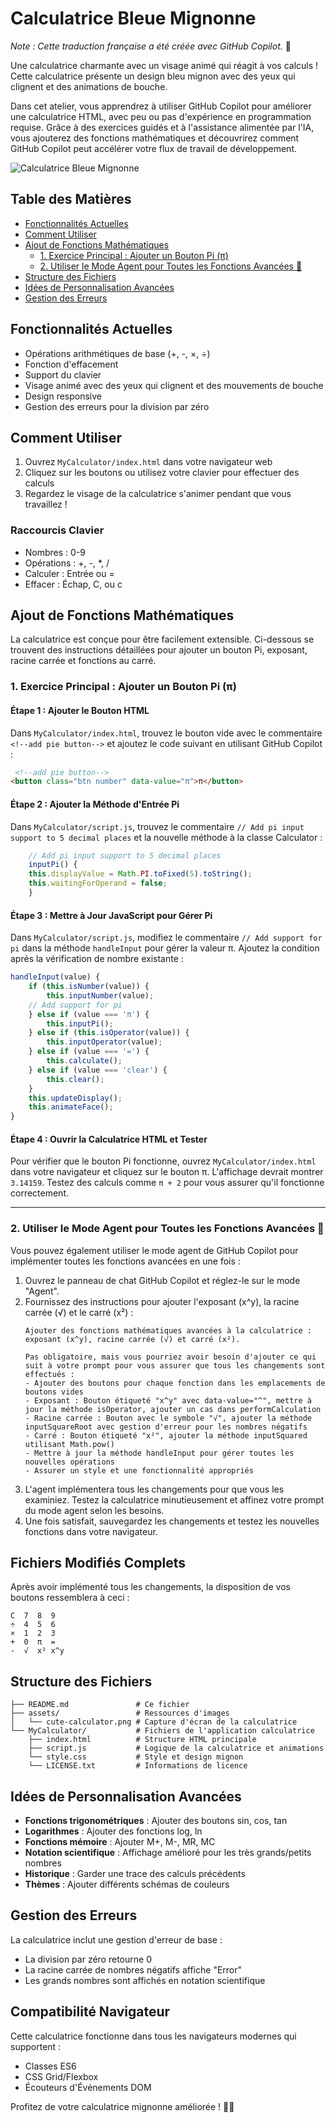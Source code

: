 # Calculatrice Bleue Mignonne
*Note : Cette traduction française a été créée avec GitHub Copilot.* 🤖

Une calculatrice charmante avec un visage animé qui réagit à vos calculs ! Cette calculatrice présente un design bleu mignon avec des yeux qui clignent et des animations de bouche.

Dans cet atelier, vous apprendrez à utiliser GitHub Copilot pour améliorer une calculatrice HTML, avec peu ou pas d'expérience en programmation requise. Grâce à des exercices guidés et à l'assistance alimentée par l'IA, vous ajouterez des fonctions mathématiques et découvrirez comment GitHub Copilot peut accélérer votre flux de travail de développement.

![Calculatrice Bleue Mignonne](./assets/cute-calculator.png)


## Table des Matières
- [Fonctionnalités Actuelles](#fonctionnalités-actuelles)
- [Comment Utiliser](#comment-utiliser)
- [Ajout de Fonctions Mathématiques](#ajout-de-fonctions-mathématiques)
    - [1. Exercice Principal : Ajouter un Bouton Pi (π)](#1-exercice-principal--ajouter-un-bouton-pi-π)
    - [2. Utiliser le Mode Agent pour Toutes les Fonctions Avancées 🤖](#2-utiliser-le-mode-agent-pour-toutes-les-fonctions-avancées-🤖)
- [Structure des Fichiers](#structure-des-fichiers)
- [Idées de Personnalisation Avancées](#idées-de-personnalisation-avancées)
- [Gestion des Erreurs](#gestion-des-erreurs)


## Fonctionnalités Actuelles

- Opérations arithmétiques de base (+, -, ×, ÷)
- Fonction d'effacement
- Support du clavier
- Visage animé avec des yeux qui clignent et des mouvements de bouche
- Design responsive
- Gestion des erreurs pour la division par zéro

## Comment Utiliser

1. Ouvrez `MyCalculator/index.html` dans votre navigateur web
2. Cliquez sur les boutons ou utilisez votre clavier pour effectuer des calculs
3. Regardez le visage de la calculatrice s'animer pendant que vous travaillez !

### Raccourcis Clavier
- Nombres : 0-9
- Opérations : +, -, *, /
- Calculer : Entrée ou =
- Effacer : Échap, C, ou c

## Ajout de Fonctions Mathématiques

La calculatrice est conçue pour être facilement extensible. Ci-dessous se trouvent des instructions détaillées pour ajouter un bouton Pi, exposant, racine carrée et fonctions au carré.

### 1. Exercice Principal : Ajouter un Bouton Pi (π)

#### Étape 1 : Ajouter le Bouton HTML
Dans `MyCalculator/index.html`, trouvez le bouton vide avec le commentaire `<!--add pie button-->` et ajoutez le code suivant en utilisant GitHub Copilot :

```html
 <!--add pie button-->
<button class="btn number" data-value="π">π</button>
```

#### Étape 2 : Ajouter la Méthode d'Entrée Pi
Dans `MyCalculator/script.js`, trouvez le commentaire `// Add pi input support to 5 decimal places` et la nouvelle méthode à la classe Calculator :

```javascript
    // Add pi input support to 5 decimal places
    inputPi() {
    this.displayValue = Math.PI.toFixed(5).toString();
    this.waitingForOperand = false;
    }
```

#### Étape 3 : Mettre à Jour JavaScript pour Gérer Pi
Dans `MyCalculator/script.js`, modifiez le commentaire `// Add support for pi` dans la méthode `handleInput` pour gérer la valeur π. Ajoutez la condition après la vérification de nombre existante :

```javascript
handleInput(value) {
    if (this.isNumber(value)) {
        this.inputNumber(value);
    // Add support for pi
    } else if (value === 'π') {
        this.inputPi();
    } else if (this.isOperator(value)) {
        this.inputOperator(value);
    } else if (value === '=') {
        this.calculate();
    } else if (value === 'clear') {
        this.clear();
    }
    this.updateDisplay();
    this.animateFace();
}
```

#### Étape 4 : Ouvrir la Calculatrice HTML et Tester
Pour vérifier que le bouton Pi fonctionne, ouvrez `MyCalculator/index.html` dans votre navigateur et cliquez sur le bouton π. L'affichage devrait montrer `3.14159`. Testez des calculs comme `π + 2` pour vous assurer qu'il fonctionne correctement.

---
### 2. Utiliser le Mode Agent pour Toutes les Fonctions Avancées 🤖
Vous pouvez également utiliser le mode agent de GitHub Copilot pour implémenter toutes les fonctions avancées en une fois :

1. Ouvrez le panneau de chat GitHub Copilot et réglez-le sur le mode "Agent".
2. Fournissez des instructions pour ajouter l'exposant (x^y), la racine carrée (√) et le carré (x²) :
   ```
   Ajouter des fonctions mathématiques avancées à la calculatrice : exposant (x^y), racine carrée (√) et carré (x²).
   
   Pas obligatoire, mais vous pourriez avoir besoin d'ajouter ce qui suit à votre prompt pour vous assurer que tous les changements sont effectués :
   - Ajouter des boutons pour chaque fonction dans les emplacements de boutons vides
   - Exposant : Bouton étiqueté "x^y" avec data-value="^", mettre à jour la méthode isOperator, ajouter un cas dans performCalculation
   - Racine carrée : Bouton avec le symbole "√", ajouter la méthode inputSquareRoot avec gestion d'erreur pour les nombres négatifs
   - Carré : Bouton étiqueté "x²", ajouter la méthode inputSquared utilisant Math.pow()
   - Mettre à jour la méthode handleInput pour gérer toutes les nouvelles opérations
   - Assurer un style et une fonctionnalité appropriés
   ```
3. L'agent implémentera tous les changements pour que vous les examiniez. Testez la calculatrice minutieusement et affinez votre prompt du mode agent selon les besoins.
4. Une fois satisfait, sauvegardez les changements et testez les nouvelles fonctions dans votre navigateur.

## Fichiers Modifiés Complets

Après avoir implémenté tous les changements, la disposition de vos boutons ressemblera à ceci :

```
C  7  8  9
÷  4  5  6
×  1  2  3
+  0  π  =
-  √  x² x^y
```

## Structure des Fichiers

```
├── README.md               # Ce fichier
├── assets/                 # Ressources d'images
│   └── cute-calculator.png # Capture d'écran de la calculatrice
└── MyCalculator/           # Fichiers de l'application calculatrice
    ├── index.html          # Structure HTML principale
    ├── script.js           # Logique de la calculatrice et animations
    └── style.css           # Style et design mignon
    └── LICENSE.txt         # Informations de licence
```

## Idées de Personnalisation Avancées

- **Fonctions trigonométriques** : Ajouter des boutons sin, cos, tan
- **Logarithmes** : Ajouter des fonctions log, ln
- **Fonctions mémoire** : Ajouter M+, M-, MR, MC
- **Notation scientifique** : Affichage amélioré pour les très grands/petits nombres
- **Historique** : Garder une trace des calculs précédents
- **Thèmes** : Ajouter différents schémas de couleurs

## Gestion des Erreurs

La calculatrice inclut une gestion d'erreur de base :
- La division par zéro retourne 0
- La racine carrée de nombres négatifs affiche "Error"
- Les grands nombres sont affichés en notation scientifique

## Compatibilité Navigateur

Cette calculatrice fonctionne dans tous les navigateurs modernes qui supportent :
- Classes ES6
- CSS Grid/Flexbox
- Écouteurs d'Événements DOM

Profitez de votre calculatrice mignonne améliorée ! 🧮✨